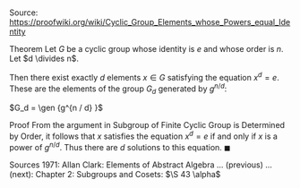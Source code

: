 # 

Source: https://proofwiki.org/wiki/Cyclic_Group_Elements_whose_Powers_equal_Identity

Theorem
Let $G$ be a cyclic group whose identity is $e$ and whose order is $n$.
Let $d \divides n$.

Then there exist exactly $d$ elements $x \in G$ satisfying the equation $x^d = e$.
These are the elements of the group $G_d$ generated by $g^{n / d}$: 

$G_d = \gen {g^{n / d} }$


Proof
From the argument in Subgroup of Finite Cyclic Group is Determined by Order, it follows that $x$ satisfies the equation $x^d = e$ if and only if $x$ is a power of $g^{n/d}$.
Thus there are $d$ solutions to this equation.
$\blacksquare$


Sources
1971: Allan Clark: Elements of Abstract Algebra ... (previous) ... (next): Chapter $2$: Subgroups and Cosets: $\S 43 \alpha$




